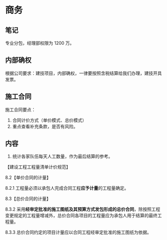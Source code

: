 # 商务

## 笔记

专业分包，经理部权限为 1200 万。

## 内部确权

根据公司要求：建技项目，内部确权，一律要按照含税结算给我们办理，建技开具发票。

## 施工合同

施工合同要点：

1. 合同计价方式（单价模式、总价模式）
2. 重点查看补充条款，是否有风险。

## 内容

1. 统计各家队伍每天人工数量，作为最后结算的参考。

【建设工程工程量清单计价规范】

8.2【单价合同的计量】

8.2.1 工程量必须以承包人完成合同工程**应予计量**的工程量确定。

8.3【总价合同的计量】

8.3.2 采用**经审定批准的施工图纸及其预算方式发包形成的总价合同**，除按照工程变更规定的工程量增减外，总价合同各项目的工程量应为承包人用于结算的最终工程量。

8.3.3 总价合同约定的项目计量应以合同工程经审定批准的施工图纸为依据。
